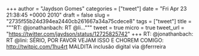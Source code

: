 
+++
author = "Jaydson Gomes"
categories = ["tweet"]
date = "Fri Apr 23 21:38:45 +0000 2010"
draft = false
slug = "2735f55b24d394ea2440cb261667a34a75cdece8"
tags = ["tweet"]
title = """RT: @jonathanbach: RT @li..."""
tweet = true
micro = true
tweet_url = "https://twitter.com/jaydson/status/12725825742"
+++
RT: @jonathanbach: RT @lini: SÉRIO, POR FAVOR VEJAM ISSO E CHOREM COMIGO: http://twitpic.com/1hu4rt  MALDITA inclusão digital via @ferrreira
